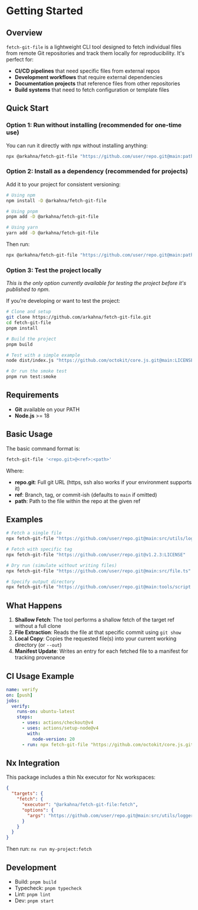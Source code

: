 # Getting Started

## Overview

`fetch-git-file` is a lightweight CLI tool designed to fetch individual files from remote Git repositories and track them locally for reproducibility. It's perfect for:

- **CI/CD pipelines** that need specific files from external repos
- **Development workflows** that require external dependencies
- **Documentation projects** that reference files from other repositories
- **Build systems** that need to fetch configuration or template files

## Quick Start

### Option 1: Run without installing (recommended for one-time use)

You can run it directly with npx without installing anything:

```bash
npx @arkahna/fetch-git-file "https://github.com/user/repo.git@main:path/to/file.ts"
```

### Option 2: Install as a dependency (recommended for projects)

Add it to your project for consistent versioning:

```bash
# Using npm
npm install -D @arkahna/fetch-git-file

# Using pnpm
pnpm add -D @arkahna/fetch-git-file

# Using yarn
yarn add -D @arkahna/fetch-git-file
```

Then run:

```bash
npx @arkahna/fetch-git-file "https://github.com/user/repo.git@main:path/to/file.ts"
```

### Option 3: Test the project locally

*This is the only option currently available for testing the project before it's published to npm.*

If you're developing or want to test the project:

```bash
# Clone and setup
git clone https://github.com/arkahna/fetch-git-file.git
cd fetch-git-file
pnpm install

# Build the project
pnpm build

# Test with a simple example
node dist/index.js "https://github.com/octokit/core.js.git@main:LICENSE" --dry-run

# Or run the smoke test
pnpm run test:smoke
```

## Requirements

- **Git** available on your PATH
- **Node.js** >= 18

## Basic Usage

The basic command format is:

```bash
fetch-git-file '<repo.git>@<ref>:<path>'
```

Where:

- **repo.git**: Full git URL (https, ssh also works if your environment supports it)
- **ref**: Branch, tag, or commit-ish (defaults to `main` if omitted)
- **path**: Path to the file within the repo at the given ref

## Examples

```bash
# Fetch a single file
npx fetch-git-file "https://github.com/user/repo.git@main:src/utils/logger.ts"

# Fetch with specific tag
npx fetch-git-file "https://github.com/user/repo.git@v1.2.3:LICENSE"

# Dry run (simulate without writing files)
npx fetch-git-file "https://github.com/user/repo.git@main:src/file.ts" --dry-run

# Specify output directory
npx fetch-git-file "https://github.com/user/repo.git@main:tools/script.sh" --out third_party
```

## What Happens

1. **Shallow Fetch**: The tool performs a shallow fetch of the target ref without a full clone
2. **File Extraction**: Reads the file at that specific commit using `git show`
3. **Local Copy**: Copies the requested file(s) into your current working directory (or `--out`)
4. **Manifest Update**: Writes an entry for each fetched file to a manifest for tracking provenance

## CI Usage Example

```yaml
name: verify
on: [push]
jobs:
  verify:
    runs-on: ubuntu-latest
    steps:
      - uses: actions/checkout@v4
      - uses: actions/setup-node@v4
        with:
          node-version: 20
      - run: npx fetch-git-file "https://github.com/octokit/core.js.git@main:LICENSE" --dry-run --json
```

## Nx Integration

This package includes a thin Nx executor for Nx workspaces:

```json
{
  "targets": {
    "fetch": {
      "executor": "@arkahna/fetch-git-file:fetch",
      "options": {
        "args": "https://github.com/user/repo.git@main:src/utils/logger.ts"
      }
    }
  }
}
```

Then run: `nx run my-project:fetch`

## Development

- Build: `pnpm build`
- Typecheck: `pnpm typecheck`
- Lint: `pnpm lint`
- Dev: `pnpm start`
